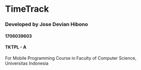 # TimeTrack

### Developed by Jose Devian Hibono
#### 1706039603
#### TKTPL - A

For Mobile Programming Course in Faculty of Computer Science, Universitas Indonesia
